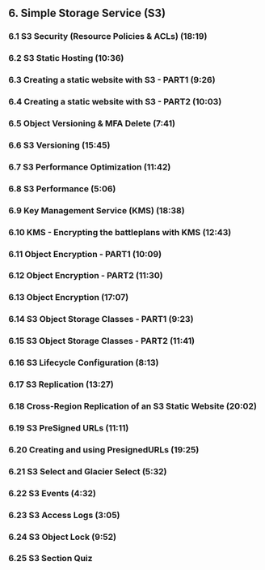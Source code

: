 ## 6. Simple Storage Service (S3)
### 6.1 S3 Security (Resource Policies & ACLs) (18:19)
### 6.2 S3 Static Hosting (10:36)
### 6.3 Creating a static website with S3 - PART1 (9:26)
### 6.4 Creating a static website with S3 - PART2 (10:03)
### 6.5 Object Versioning & MFA Delete (7:41)
### 6.6 S3 Versioning (15:45)
### 6.7 S3 Performance Optimization (11:42)
### 6.8 S3 Performance (5:06)
### 6.9 Key Management Service (KMS) (18:38)
### 6.10 KMS - Encrypting the battleplans with KMS (12:43)
### 6.11 Object Encryption - PART1 (10:09)
### 6.12 Object Encryption - PART2 (11:30)
### 6.13 Object Encryption (17:07)
### 6.14 S3 Object Storage Classes - PART1 (9:23)
### 6.15 S3 Object Storage Classes - PART2 (11:41)
### 6.16 S3 Lifecycle Configuration (8:13)
### 6.17 S3 Replication (13:27)
### 6.18 Cross-Region Replication of an S3 Static Website (20:02)
### 6.19 S3 PreSigned URLs (11:11)
### 6.20 Creating and using PresignedURLs (19:25)
### 6.21 S3 Select and Glacier Select (5:32)
### 6.22 S3 Events (4:32)
### 6.23 S3 Access Logs (3:05)
### 6.24 S3 Object Lock (9:52)
### 6.25 S3 Section Quiz